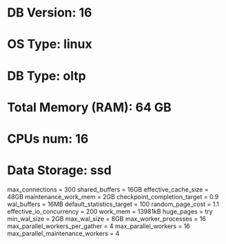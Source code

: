 # DB Version: 16
# OS Type: linux
# DB Type: oltp
# Total Memory (RAM): 64 GB
# CPUs num: 16
# Data Storage: ssd

max_connections = 300
shared_buffers = 16GB
effective_cache_size = 48GB
maintenance_work_mem = 2GB
checkpoint_completion_target = 0.9
wal_buffers = 16MB
default_statistics_target = 100
random_page_cost = 1.1
effective_io_concurrency = 200
work_mem = 13981kB
huge_pages = try
min_wal_size = 2GB
max_wal_size = 8GB
max_worker_processes = 16
max_parallel_workers_per_gather = 4
max_parallel_workers = 16
max_parallel_maintenance_workers = 4
